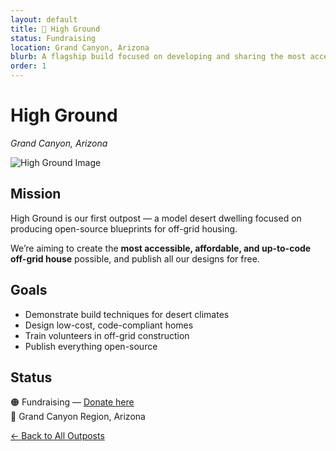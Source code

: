 ```yaml
---
layout: default
title: 🌄 High Ground
status: Fundraising
location: Grand Canyon, Arizona
blurb: A flagship build focused on developing and sharing the most accessible, sustainable, and code-compliant off-grid housing plans.
order: 1
---
```


# High Ground  
_Grand Canyon, Arizona_

![High Ground Image](https://highdesertinstitute.org/wp-content/uploads/2023/10/sustainable.jpg)

## Mission

High Ground is our first outpost — a model desert dwelling focused on producing open-source blueprints for off-grid housing.

We’re aiming to create the **most accessible, affordable, and up-to-code off-grid house** possible, and publish all our designs for free.

## Goals

- Demonstrate build techniques for desert climates
- Design low-cost, code-compliant homes
- Train volunteers in off-grid construction
- Publish everything open-source

## Status

🟠 Fundraising — [Donate here](https://gofundme.com)  
📍 Grand Canyon Region, Arizona

[← Back to All Outposts](/outposts/)
